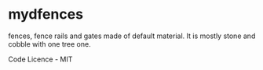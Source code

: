 # mydfences
fences, fence rails and gates made of default material. It is mostly stone and cobble with one tree one.

Code Licence - MIT
